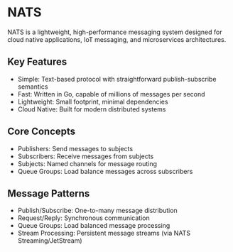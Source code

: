 # NATS

NATS is a lightweight, high-performance messaging system designed for cloud native applications, IoT messaging, and microservices
architectures.

## Key Features

- Simple: Text-based protocol with straightforward publish-subscribe semantics
- Fast: Written in Go, capable of millions of messages per second
- Lightweight: Small footprint, minimal dependencies
- Cloud Native: Built for modern distributed systems

## Core Concepts

- Publishers: Send messages to subjects
- Subscribers: Receive messages from subjects
- Subjects: Named channels for message routing
- Queue Groups: Load balance messages across subscribers

## Message Patterns

- Publish/Subscribe: One-to-many message distribution
- Request/Reply: Synchronous communication
- Queue Groups: Load balanced message processing
- Stream Processing: Persistent message streams (via NATS Streaming/JetStream)
